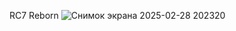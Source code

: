 RC7 Reborn ![Снимок экрана 2025-02-28 202320](https://github.com/user-attachments/assets/156f60b0-9cf5-4fa1-966a-879a5111ff50)
